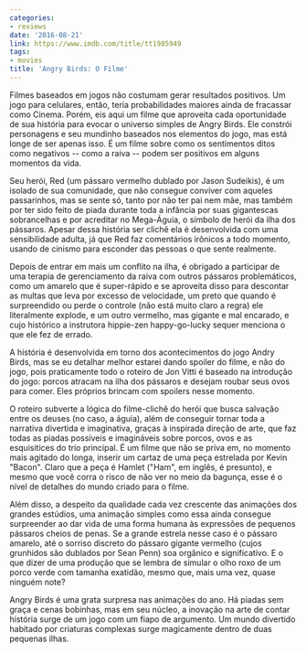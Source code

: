 ```yaml
---
categories:
- reviews
date: '2016-08-21'
link: https://www.imdb.com/title/tt1985949
tags:
- movies
title: 'Angry Birds: O Filme'
---
```


Filmes baseados em jogos não costumam gerar resultados positivos. Um jogo para celulares, então, teria probabilidades maiores ainda de fracassar como Cinema. Porém, eis aqui um filme que aproveita cada oportunidade de sua história para evocar o universo simples de Angry Birds. Ele constrói personagens e seu mundinho baseados nos elementos do jogo, mas está longe de ser apenas isso. É um filme sobre como os sentimentos ditos como negativos -- como a raiva -- podem ser positivos em alguns momentos da vida.

Seu herói, Red (um pássaro vermelho dublado por Jason Sudeikis), é um isolado de sua comunidade, que não consegue conviver com aqueles passarinhos, mas se sente só, tanto por não ter pai nem mãe, mas também por ter sido feito de piada durante toda a infância por suas gigantescas sobrancelhas e por acreditar no Mega-Águia, o símbolo de herói da ilha dos pássaros. Apesar dessa história ser clichê ela é desenvolvida com uma sensibilidade adulta, já que Red faz comentários irônicos a todo momento, usando de cinismo para esconder das pessoas o que sente realmente.

Depois de entrar em mais um conflito na ilha, é obrigado a participar de uma terapia de gerenciamento da raiva com outros pássaros problemáticos, como um amarelo que é super-rápido e se aproveita disso para descontar as multas que leva por excesso de velocidade, um preto que quando é surpreendido ou perde o controle (não está muito claro a regra) ele literalmente explode, e um outro vermelho, mas gigante e mal encarado, e cujo histórico a instrutora hippie-zen happy-go-lucky sequer menciona o que ele fez de errado.

A história é desenvolvida em torno dos acontecimentos do jogo Andry Birds, mas se eu detalhar melhor estarei dando spoiler do filme, e não do jogo, pois praticamente todo o roteiro de Jon Vitti é baseado na introdução do jogo: porcos atracam na ilha dos pássaros e desejam roubar seus ovos para comer. Eles próprios brincam com spoilers nesse momento.

O roteiro subverte a lógica do filme-clichê do herói que busca salvação entre os deuses (no caso, a águia), além de conseguir tornar toda a narrativa divertida e imaginativa, graças à inspirada direção de arte, que faz todas as piadas possíveis e imagináveis sobre porcos, ovos e as esquisitices do trio principal. É um filme que não se priva em, no momento mais agitado do longa, inserir um cartaz de uma peça estrelada por Kevin "Bacon". Claro que a peça é Hamlet ("Ham", em inglês, é presunto), e mesmo que você corra o risco de não ver no meio da bagunça, esse é o nível de detalhes do mundo criado para o filme.

Além disso, a despeito da qualidade cada vez crescente das animações dos grandes estúdios, uma animação simples como essa ainda consegue surpreender ao dar vida de uma forma humana às expressões de pequenos pássaros cheios de penas. Se a grande estrela nesse caso é o pássaro amarelo, até o sorriso discreto do pássaro gigante vermelho (cujos grunhidos são dublados por Sean Penn) soa orgânico e significativo. E o que dizer de uma produção que se lembra de simular o olho roxo de um porco verde com tamanha exatidão, mesmo que, mais uma vez, quase ninguém note?

Angry Birds é uma grata surpresa nas animações do ano. Há piadas sem graça e cenas bobinhas, mas em seu núcleo, a inovação na arte de contar história surge de um jogo com um fiapo de argumento. Um mundo divertido habitado por criaturas complexas surge magicamente dentro de duas pequenas ilhas.